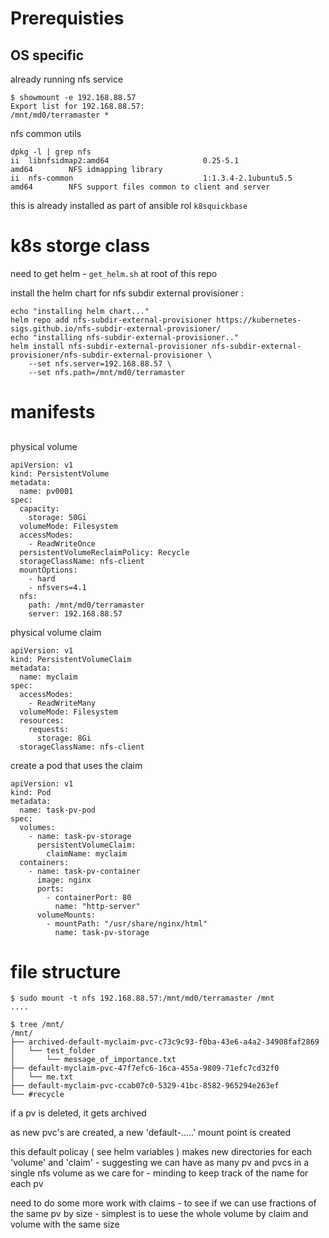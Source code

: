 # Prerequisties

## OS specific

already running nfs service

```
$ showmount -e 192.168.88.57
Export list for 192.168.88.57:
/mnt/md0/terramaster *
```

nfs common utils 

```
dpkg -l | grep nfs
ii  libnfsidmap2:amd64                     0.25-5.1                                        amd64        NFS idmapping library
ii  nfs-common                             1:1.3.4-2.1ubuntu5.5                            amd64        NFS support files common to client and server
```

this is already installed as part of ansible rol `k8squickbase`

# k8s storge class

need to get helm - `get_helm.sh` at root of this repo

install the helm chart for nfs subdir external provisioner :

```
echo "installing helm chart..."
helm repo add nfs-subdir-external-provisioner https://kubernetes-sigs.github.io/nfs-subdir-external-provisioner/
echo "installing nfs-subdir-external-provisioner.."
helm install nfs-subdir-external-provisioner nfs-subdir-external-provisioner/nfs-subdir-external-provisioner \
    --set nfs.server=192.168.88.57 \
    --set nfs.path=/mnt/md0/terramaster
```    

# manifests

##

physical volume

```
apiVersion: v1
kind: PersistentVolume
metadata:
  name: pv0001
spec:
  capacity:
    storage: 50Gi
  volumeMode: Filesystem
  accessModes:
    - ReadWriteOnce
  persistentVolumeReclaimPolicy: Recycle
  storageClassName: nfs-client
  mountOptions:
    - hard
    - nfsvers=4.1
  nfs:
    path: /mnt/md0/terramaster
    server: 192.168.88.57
```

physical volume claim

```
apiVersion: v1
kind: PersistentVolumeClaim
metadata:
  name: myclaim
spec:
  accessModes:
    - ReadWriteMany
  volumeMode: Filesystem
  resources:
    requests:
      storage: 8Gi
  storageClassName: nfs-client
```

create a pod that uses the claim

```
apiVersion: v1
kind: Pod
metadata:
  name: task-pv-pod
spec:
  volumes:
    - name: task-pv-storage
      persistentVolumeClaim:
        claimName: myclaim
  containers:
    - name: task-pv-container
      image: nginx
      ports:
        - containerPort: 80
          name: "http-server"
      volumeMounts:
        - mountPath: "/usr/share/nginx/html"
          name: task-pv-storage
```

# file structure 

```
$ sudo mount -t nfs 192.168.88.57:/mnt/md0/terramaster /mnt
....

$ tree /mnt/
/mnt/
├── archived-default-myclaim-pvc-c73c9c93-f0ba-43e6-a4a2-34908faf2869
│   └── test_folder
│       └── message_of_importance.txt
├── default-myclaim-pvc-47f7efc6-16ca-455a-9809-71efc7cd32f0
│   └── me.txt
├── default-myclaim-pvc-ccab07c0-5329-41bc-8582-965294e263ef
└── #recycle
```

if a pv is deleted, it gets archived

as new pvc's are created, a new 'default-.....' mount point is created

this default policay ( see helm variables ) makes new directories for each 'volume' and 'claim' - suggesting we can have as many pv and pvcs in a single nfs volume as we care for - minding to keep track of the name for each pv

need to do some more work with claims - to see if we can use fractions of the same pv by size - simplest is to uese the whole volume by claim and volume with the same size

